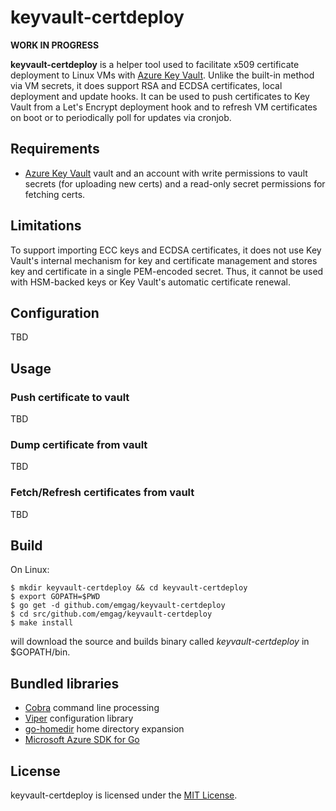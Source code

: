 # keyvault-certdeploy

**WORK IN PROGRESS**

**keyvault-certdeploy** is a helper tool used to facilitate x509 certificate deployment to Linux VMs with [Azure Key Vault](https://azure.microsoft.com/en-us/services/key-vault/). Unlike the built-in method via VM secrets, it does support RSA and ECDSA certificates, local deployment and update hooks. It can be used to push certificates to Key Vault from a Let's Encrypt deployment hook and to refresh VM certificates on boot or to periodically poll for updates via cronjob. 

## Requirements

* [Azure Key Vault](https://azure.microsoft.com/en-us/services/key-vault) vault and an account with write permissions to vault secrets (for uploading new certs) and a read-only secret permissions for fetching certs.  

## Limitations

To support importing ECC keys and ECDSA certificates, it does not use Key Vault's internal mechanism for key and certificate management and stores key and certificate in a single PEM-encoded secret. Thus, it cannot be used with HSM-backed keys or Key Vault's automatic certificate renewal.

## Configuration

TBD

## Usage

### Push certificate to vault

TBD

### Dump certificate from vault

TBD

### Fetch/Refresh certificates from vault

TBD

## Build

On Linux:

```
$ mkdir keyvault-certdeploy && cd keyvault-certdeploy
$ export GOPATH=$PWD
$ go get -d github.com/emgag/keyvault-certdeploy
$ cd src/github.com/emgag/keyvault-certdeploy
$ make install
```

will download the source and builds binary called _keyvault-certdeploy_ in $GOPATH/bin.

## Bundled libraries

* [Cobra](https://github.com/spf13/cobra) command line processing 
* [Viper](https://github.com/spf13/viper) configuration library
* [go-homedir](https://github.com/mitchellh/go-homedir) home directory expansion 
* [Microsoft Azure SDK for Go](https://github.com/Azure/azure-sdk-for-go)

## License

keyvault-certdeploy is licensed under the [MIT License](http://opensource.org/licenses/MIT).